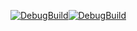 [![DebugBuild](https://github.com/kamataiori/GE3/actions/workflows/DebugBulid.yml/badge.svg)](https://github.com/kamataiori/GE3/actions/workflows/DebugBulid.yml)[![DebugBuild](https://github.com/kamataiori/GE3/actions/workflows/ReleaseBuild.yml/badge.svg)](https://github.com/kamataiori/GE3/actions/workflows/ReleaseBuild.yml)

